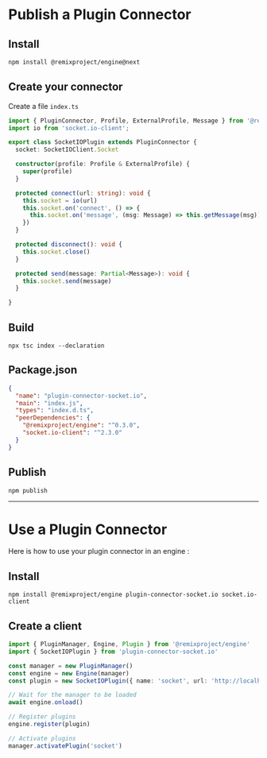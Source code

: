 # Publish a Plugin Connector

## Install
```bash
npm install @remixproject/engine@next
```

## Create your connector
Create a file `index.ts`

```typescript
import { PluginConnector, Profile, ExternalProfile, Message } from '@remixproject/engine'
import io from 'socket.io-client';

export class SocketIOPlugin extends PluginConnector {
  socket: SocketIOClient.Socket

  constructor(profile: Profile & ExternalProfile) {
    super(profile)
  }

  protected connect(url: string): void {
    this.socket = io(url)
    this.socket.on('connect', () => {
      this.socket.on('message', (msg: Message) => this.getMessage(msg))
    })
  }

  protected disconnect(): void {
    this.socket.close()
  }

  protected send(message: Partial<Message>): void {
    this.socket.send(message)
  }

}
```

## Build

```
npx tsc index --declaration
```

## Package.json
```json
{
  "name": "plugin-connector-socket.io",
  "main": "index.js",
  "types": "index.d.ts",
  "peerDependencies": {
    "@remixproject/engine": "^0.3.0",
    "socket.io-client": "^2.3.0"
  }
}
```


## Publish
```
npm publish
```

----

# Use a Plugin Connector
Here is how to use your plugin connector in an engine :

## Install
```
npm install @remixproject/engine plugin-connector-socket.io socket.io-client
```

## Create a client
```typescript
import { PluginManager, Engine, Plugin } from '@remixproject/engine'
import { SocketIOPlugin } from 'plugin-connector-socket.io'

const manager = new PluginManager()
const engine = new Engine(manager)
const plugin = new SocketIOPlugin({ name: 'socket', url: 'http://localhost:3000' })

// Wait for the manager to be loaded
await engine.onload()

// Register plugins
engine.register(plugin)

// Activate plugins
manager.activatePlugin('socket')
```